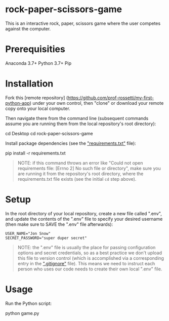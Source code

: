 # rock-paper-scissors-game
This is an interactive rock, paper, scissors game where the user competes against the computer.

# Prerequisities
Anaconda 3.7+
Python 3.7+
Pip

# Installation
Fork this [remote repository] (https://github.com/prof-rossetti/my-first-python-app) under your own control, then "clone" or download your remote copy onto your local computer.

Then navigate there from the command line (subsequent commands assume you are running them from the local repository's root directory):

cd Desktop
cd rock-paper-scissors-game

Install package dependencies (see the ["requirements.txt"](/requirements.txt) file):

pip install -r requirements.txt

>NOTE: if this command throws an error like "Could not open requirements file: [Errno 2] No such file or directory", make sure you are running it from the repository's root directory, where the requirements.txt file exists (see the initial `cd` step above).

# Setup

In the root directory of your local repository, create a new file called ".env", and update the contents of the ".env" file to specify your desired username (then make sure to SAVE the ".env" file afterwards):

    USER_NAME="Jon Snow"
    SECRET_PASSWORD="super duper secret"

> NOTE: the ".env" file is usually the place for passing configuration options and secret credentials, so as a best practice we don't upload this file to version control (which is accomplished via a corresponding entry in the [".gitignore"](/.gitignore) file). This means we need to instruct each person who uses our code needs to create their own local ".env" file.

# Usage

Run the Python script:

python game.py